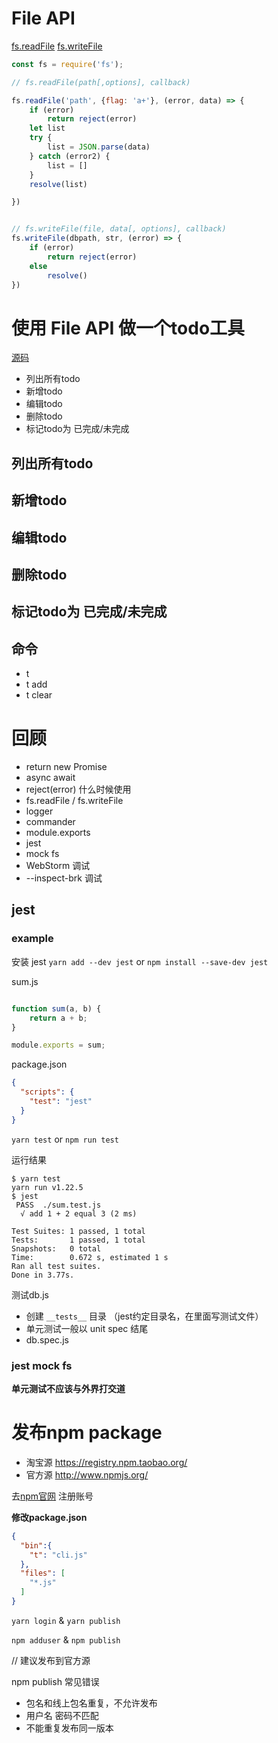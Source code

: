 # File API

[fs.readFile](https://devdocs.io/node~14_lts/fs#fs.readFile())
[fs.writeFile](https://devdocs.io/node~14_lts/fs#fs.writeFile())

```js
const fs = require('fs');

// fs.readFile(path[,options], callback)

fs.readFile('path', {flag: 'a+'}, (error, data) => {
    if (error)
        return reject(error)
    let list
    try {
        list = JSON.parse(data)
    } catch (error2) {
        list = []
    }
    resolve(list)

})


// fs.writeFile(file, data[, options], callback)
fs.writeFile(dbpath, str, (error) => {
    if (error)
        return reject(error)
    else
        resolve()
})
```

# 使用 File API 做一个todo工具

[源码](https://github.com/CaoBaoWang/node-todo1)

- 列出所有todo
- 新增todo
- 编辑todo
- 删除todo
- 标记todo为 已完成/未完成

## 列出所有todo

## 新增todo

## 编辑todo

## 删除todo

## 标记todo为 已完成/未完成

## 命令

- t
- t add
- t clear

# 回顾

- return new Promise
- async await
- reject(error) 什么时候使用
- fs.readFile / fs.writeFile
- logger
- commander
- module.exports
- jest
- mock fs
- WebStorm 调试
- --inspect-brk 调试


## jest 

### example
安装 jest
`yarn add --dev jest` or `npm install --save-dev jest`

sum.js
```js

function sum(a, b) {
    return a + b;
}

module.exports = sum;

```

package.json

```json
{
  "scripts": {
    "test": "jest"
  }
}
```

`yarn test` or  `npm run test`

运行结果
```
$ yarn test
yarn run v1.22.5
$ jest
 PASS  ./sum.test.js
  √ add 1 + 2 equal 3 (2 ms)

Test Suites: 1 passed, 1 total
Tests:       1 passed, 1 total
Snapshots:   0 total
Time:        0.672 s, estimated 1 s
Ran all test suites.
Done in 3.77s.

```

 测试db.js


- 创建 `__tests__` 目录 （jest约定目录名，在里面写测试文件）
- 单元测试一般以 unit spec 结尾
- db.spec.js



### jest mock fs
**单元测试不应该与外界打交道**



# 发布npm package

- 淘宝源 https://registry.npm.taobao.org/
- 官方源 http://www.npmjs.org/

去[npm官网](https://www.npmjs.com/) 注册账号

**修改package.json**

```json
{
  "bin":{
    "t": "cli.js"
  },
  "files": [
    "*.js"
  ]
}

```

`yarn login` &  `yarn publish`

`npm adduser` & `npm publish`

// 建议发布到官方源

npm publish 常见错误

- 包名和线上包名重复，不允许发布
- 用户名 密码不匹配
- 不能重复发布同一版本
